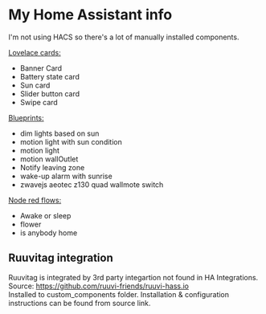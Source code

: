 # My Home Assistant info

I'm not using HACS so there's a lot of manually installed components.

<a href='www/custom-lovelace/README.md'> Lovelace cards:  </a>
- Banner Card
- Battery state card
- Sun card
- Slider button card
- Swipe card

<a href='blueprints/automation/homeassistant/README.md'>Blueprints:  </a>
- dim lights based on sun
- motion light with sun condition
- motion light
- motion wallOutlet
- Notify leaving zone
- wake-up alarm with sunrise
- zwavejs aeotec z130 quad wallmote switch

<a href='Node-Red Flows/README.md'>Node red flows:  </a>
- Awake or sleep
- flower
- is anybody home

## Ruuvitag integration
Ruuvitag is integrated by 3rd party integartion not found in HA Integrations.  
Source: https://github.com/ruuvi-friends/ruuvi-hass.io  
Installed to custom_components folder. Installation & configuration instructions can be found from source link.


